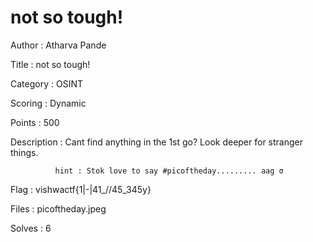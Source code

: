 # not so tough!

Author : Atharva Pande

Title : not so tough!

Category : OSINT

Scoring : Dynamic

Points : 500

Description : Cant find anything in the 1st go? Look deeper for stranger things.

              hint : Stok love to say #picoftheday......... aag σ

Flag : vishwactf{1|-|41_\/\/45_345y}

Files : picoftheday.jpeg

Solves : 6


